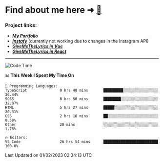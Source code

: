# Find about me here ➜ [🧑](https://pauabella.dev)

### Project links:
- ***[My Portfolio](https://pauabella.dev)***
- ***[Instafy](https://instafy.me)*** (currently not working due to changes in the Instagram API)
- ***[GiveMeTheLyrics in Vue](https://lyrics.pauabella.dev)***
- ***[GiveMeTheLyrics in React](https://pauabella.dev/GiveMeTheLyrics)***

---
<!--START_SECTION:waka-->
![Code Time](http://img.shields.io/badge/Code%20Time-1%2C843%20hrs%207%20mins-blue)

📊 **This Week I Spent My Time On** 

```text
💬 Programming Languages: 
TypeScript               9 hrs 48 mins       █████████░░░░░░░░░░░░░░░░   36.44% 
SCSS                     8 hrs 50 mins       ████████░░░░░░░░░░░░░░░░░   32.87% 
HTML                     5 hrs 27 mins       █████░░░░░░░░░░░░░░░░░░░░   20.31% 
CSS                      2 hrs 18 mins       ██░░░░░░░░░░░░░░░░░░░░░░░   8.58% 
Other                    28 mins             ░░░░░░░░░░░░░░░░░░░░░░░░░   1.78%

🔥 Editors: 
VS Code                  26 hrs 54 mins      █████████████████████████   100.0%

```


 Last Updated on 01/02/2023 02:34:13 UTC
<!--END_SECTION:waka-->
